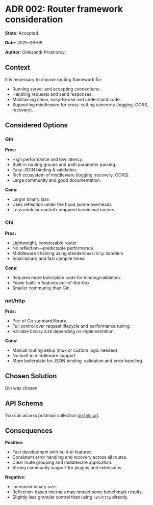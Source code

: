# ADR 002: Router framework consideration

**State**: Accepted.

**Date**: 2025-06-09.

**Author**: Oleksandr Prokhorov.

## Context

It is necessary to choose routing framework for:
- Running server and accepting connections.
- Handling requests and send responses.
- Maintaining clean, easy-to-use and understand code.
- Supporting middleware for cross-cutting concerns (logging, CORS, recovery).

## Considered Options

### Gin
**Pros:**
- High performance and low latency.
- Built-in routing groups and path parameter parsing.
- Easy JSON binding & validation.
- Rich ecosystem of middleware (logging, recovery, CORS).
- Large community and good documentation.

**Cons:**
- Larger binary size.
- Uses reflection under the hood (some overhead).
- Less modular control compared to minimal routers.

### Chi
**Pros:**
- Lightweight, composable router.
- No reflection—predictable performance.
- Middleware chaining using standard `net/http` handlers.
- Small binary and fast compile times.

**Cons:**
- Requires more boilerplate code for binding/validation.
- Fewer built-in features out-of-the-box.
- Smaller community than Gin.

### net/http
**Pros:**
- Part of Go standard library.
- Full control over request lifecycle and performance tuning.
- Variable binary size depending on implementation.

**Cons:**
- Manual routing setup (mux or custom logic needed).
- No built-in middleware support.
- More boilerplate for JSON binding, validation and error handling.

## Chosen Solution
Gin was chosen.

## API Schema
You can access postman collection [on this url](https://www.postman.com/avionics-operator-63001856/workspace/genesis-weather).

## Consequences
**Positive:**
- Fast development with built-in features.
- Consistent error handling and recovery across all routes.
- Clear route grouping and middleware application.
- Strong community support for plugins and extensions.

**Negative:**
- Increased binary size.
- Reflection-based internals may impact some benchmark results.
- Slightly less granular control than using `net/http` directly.
